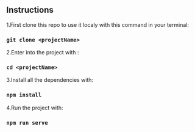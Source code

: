 ## Instructions

1.First clone this repo to use it localy with this command in your terminal:

### `git clone <projectName>`

2.Enter into the project with :

### `cd <projectName>`

3.Install all the dependencies with:

### `npm install`

4.Run the project with:

### `npm run serve`
